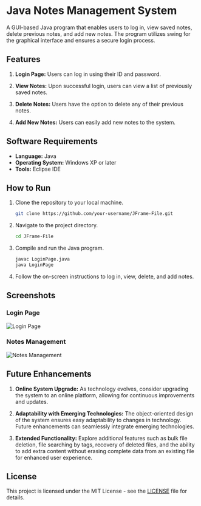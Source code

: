 # Java Notes Management System

A GUI-based Java program that enables users to log in, view saved notes, delete previous notes, and add new notes. The program utilizes swing for the graphical interface and ensures a secure login process.

## Features

1. **Login Page:** Users can log in using their ID and password.

2. **View Notes:** Upon successful login, users can view a list of previously saved notes.

3. **Delete Notes:** Users have the option to delete any of their previous notes.

4. **Add New Notes:** Users can easily add new notes to the system.

## Software Requirements

- **Language:** Java
- **Operating System:** Windows XP or later
- **Tools:** Eclipse IDE

## How to Run

1. Clone the repository to your local machine.

    ```bash
    git clone https://github.com/your-username/JFrame-File.git
    ```

2. Navigate to the project directory.

    ```bash
    cd JFrame-File
    ```

3. Compile and run the Java program.

    ```bash
    javac LoginPage.java
    java LoginPage
    ```

4. Follow the on-screen instructions to log in, view, delete, and add notes.

## Screenshots

### Login Page
![Login Page](https://github.com/vachaspathi6/JFrame-File/assets/108755779/a5a3c7bc-c9ee-4b04-a4fe-9495e618a707)

### Notes Management
![Notes Management](https://github.com/vachaspathi6/JFrame-File/assets/108755779/e386405a-4f7e-448c-82cc-b621fad726fb)

## Future Enhancements

1. **Online System Upgrade:**
   As technology evolves, consider upgrading the system to an online platform, allowing for continuous improvements and updates.

2. **Adaptability with Emerging Technologies:**
   The object-oriented design of the system ensures easy adaptability to changes in technology. Future enhancements can seamlessly integrate emerging technologies.

3. **Extended Functionality:**
   Explore additional features such as bulk file deletion, file searching by tags, recovery of deleted files, and the ability to add extra content without erasing complete data from an existing file for enhanced user experience.


## License

This project is licensed under the MIT License - see the [LICENSE](LICENSE) file for details.
